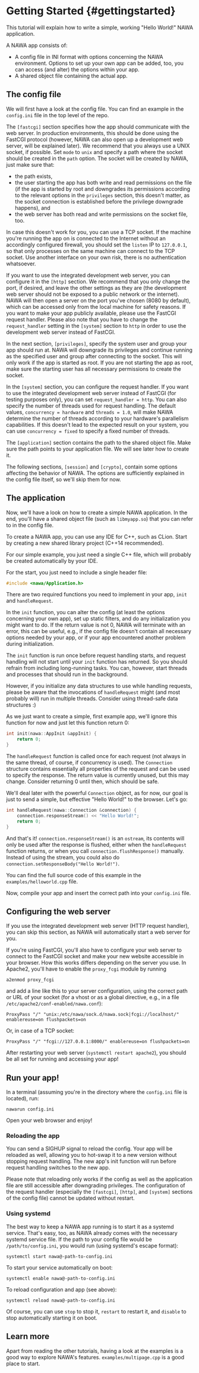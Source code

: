 Getting Started {#gettingstarted}
===

This tutorial will explain how to write a simple, working "Hello World!" 
NAWA application.

A NAWA app consists of:
- A config file in INI format with options concerning the NAWA 
environment. Options to set up your own app can be added, too, you can 
access (and alter) the options within your app.
- A shared object file containing the actual app.

## The config file

We will first have a look at the config file. You can find an example in 
the `config.ini` file in the top level of the repo.

The `[fastcgi]` section specifies how the app should communicate with the 
web server. In production environments, this should be done using the 
FastCGI protocol (however, NAWA can also open up a development web server, 
will be explained later). We recommend that you always use a UNIX socket, 
if possible. Set `mode` to `unix` and specify a path where the socket 
should be created in the `path` option. The socket will be created by 
NAWA, just make sure that:

- the path exists,
- the user starting the app has both write and read permissions on the 
  file (if the app is started by root and downgrades its permissions 
  according to the relevant options in the `privileges` section, this 
  doesn't matter, as the socket connection is established before the 
  privilege downgrade happens), and
- the web server has both read and write permissions on the socket 
  file, too.

In case this doesn't work for you, you can use a TCP socket. If the 
machine you're running the app on is connected to the Internet without 
an accordingly configured firewall, you should set the `listen` IP to 
`127.0.0.1`, so that only processes on the same machine can connect 
to the TCP socket. Use another interface on your own risk, there is no 
authentication whatsoever.

If you want to use the integrated development web server, you can 
configure it in the `[http]` section. We recommend that you only change 
the port, if desired, and leave the other settings as they are (the 
development web server should not be exposed to a public network or the 
internet). NAWA will then open a server on the port you've chosen 
(8080 by default), which can be accessed only from the local machine 
for safety reasons. If you want to make your app publicly available, 
please use the FastCGI request handler. Please also note that you have 
to change the `request_handler` setting in the `[system]` section to 
`http` in order to use the development web server instead of FastCGI.

In the next section, `[privileges]`, specify the system user and group 
your app should run at. NAWA will downgrade its privileges and continue 
running as the specified user and group after connecting to the socket. 
This will only work if the app is started as root. If you are not 
starting the app as root, make sure the starting user has all necessary 
permissions to create the socket.

In the `[system]` section, you can configure the request handler. 
If you want to use the integrated development web server instead of 
FastCGI (for testing purposes only), you can set `request_handler = http`.
You can also specify the number of threads used 
for request handling. The default values, `concurrency = hardware` 
and `threads = 1.0`, will make NAWA determine the number of threads 
according to your hardware's parallelism capabilities. If this doesn't 
lead to the expected result on your system, you can use 
`concurrency = fixed` to specify a fixed number of threads. 

The `[application]` section contains the path to the shared object file. 
Make sure the path points to your application file. We will see later 
how to create it.

The following sections, `[session]` and `[crypto]`, contain some options 
affecting the behavior of NAWA. The options are sufficiently explained 
in the config file itself, so we'll skip them for now.

## The application

Now, we'll have a look on how to create a simple NAWA application. In 
the end, you'll have a shared object file (such as `libmyapp.so`) that 
you can refer to in the config file.

To create a NAWA app, you can use any IDE for C++, such as CLion. 
Start by creating a new shared library project (C++14 recommended). 

For our simple example, you just need a single C++ file, which will 
probably be created automatically by your IDE.

For the start, you just need to include a single header file:

```cpp
#include <nawa/Application.h>
```

There are two required functions you need to implement in your app, 
`init` and `handleRequest`.

In the `init` function, you can alter the config (at least the options 
concerning your own app), set up static filters, and do any 
initialization you might want to do. If the return value is not 0, 
NAWA will terminate with an error, this can be useful, e.g., if the 
config file doesn't contain all necessary options needed by your app, 
or if your app encountered another problem during initialization.

The `init` function is run once before request handling starts, and 
request handling will not start until your `init` function has returned. 
So you should refrain from including long-running tasks. You can, 
however, start threads and processes that should run in the background.

However, if you initialize any data structures to use while handling 
requests, please be aware that the invocations of `handleRequest` might 
(and most probably will) run in multiple threads. Consider using 
thread-safe data structures :)

As we just want to create a simple, first example app, we'll ignore this 
function for now and just let this function return 0:

```cpp
int init(nawa::AppInit &appInit) {
    return 0;
}
```

The `handleRequest` function is called once for each request (not 
always in the same thread, of course, if concurrency is used). The 
`Connection` structure contains essentially all properties of the 
request and can be used to specify the response. The return value is 
currently unused, but this may change. Consider returning 0 until then, 
which should be safe.

We'll deal later with the powerful `Connection` object, as for now, 
our goal is just to send a simple, but effective "Hello World!" to 
the browser. Let's go:

```cpp
int handleRequest(nawa::Connection &connection) {
    connection.responseStream() << "Hello World!";
    return 0;
}
```

And that's it! `connection.responseStream()` is an `ostream`, its contents 
will only be used after the response is flushed, either when the 
`handleRequest` function returns, or when you call 
`connection.flushResponse()` manually. Instead of using the stream, you 
could also do `connection.setResponseBody("Hello World!")`.

You can find the full source code of this example in the 
`examples/helloworld.cpp` file.

Now, compile your app and insert the correct path into your 
`config.ini` file.

## Configuring the web server

If you use the integrated development web server (HTTP request handler), 
you can skip this section, as NAWA will automatically start a web server 
for you.

If you're using FastCGI, you'll also have to configure your web server to 
connect to the FastCGI socket and make your new website accessible in your 
browser. How this works differs depending on the server you use. In Apache2, 
you'll have to enable the `proxy_fcgi` module by running

`a2enmod proxy_fcgi`

and add a line like this to your server configuration, using the 
correct path or URL of your socket (for a vhost or as a global 
directive, e.g., in a file `/etc/apache2/conf-enabled/nawa.conf`):

`ProxyPass "/" "unix:/etc/nawa/sock.d/nawa.sock|fcgi://localhost/" enablereuse=on flushpackets=on`

Or, in case of a TCP socket:

`ProxyPass "/" "fcgi://127.0.0.1:8000/" enablereuse=on flushpackets=on`

After restarting your web server (`systemctl restart apache2`), you 
should be all set for running and accessing your app!

## Run your app!

In a terminal (assuming you're in 
the directory where the `config.ini` file is located), run:

`nawarun config.ini`

Open your web browser and enjoy!

### Reloading the app

You can send a SIGHUP signal to reload the config. Your app will be reloaded 
as well, allowing you to hot-swap it to a new version without stopping 
request handling. The new app's init function will run before request handling 
switches to the new app.

Please note that reloading only works if the config as well as the application 
file are still accessible after downgrading privileges. The configuration of 
the request handler (especially the `[fastcgi]`, `[http]`, and `[system]` 
sections of the config file) cannot be updated without restart.

### Using systemd

The best way to keep a NAWA app running is to start it as a systemd 
service. That's easy, too, as NAWA already comes with the necessary 
systemd service file. If the path to your config file would be 
`/path/to/config.ini`, you would run (using systemd's escape format):

`systemctl start nawa@-path-to-config.ini`

To start your service automatically on boot:

`systemctl enable nawa@-path-to-config.ini`

To reload configuration and app (see above):

`systemctl reload nawa@-path-to-config.ini`

Of course, you can use `stop` to stop it, `restart` to restart it, and 
`disable` to stop automatically starting it on boot.

## Learn more

Apart from reading the other tutorials, having a look at the examples is a 
good way to explore NAWA's features. 
`examples/multipage.cpp` is a good place to start. 